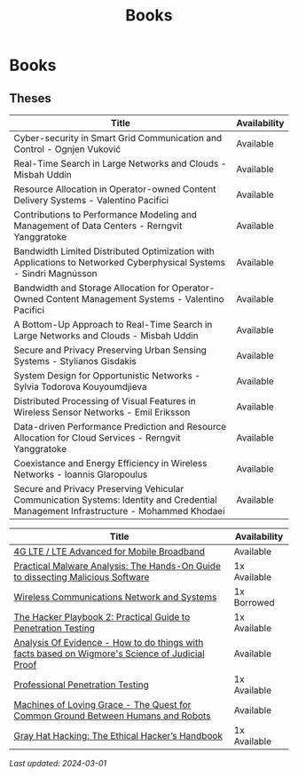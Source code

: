﻿---
title: Books
parent: Lab Equipment
has_children: false
nav_order: 4
---
# Books

## Theses

 Title | Availability
------------- | -------------
Cyber-security in Smart Grid Communication and Control - Ognjen Vuković | Available
Real-Time Search in Large Networks and Clouds - Misbah Uddin | Available
Resource Allocation in Operator-owned Content Delivery Systems - Valentino Pacifici | Available
Contributions to Performance Modeling and Management of Data Centers - Rerngvit Yanggratoke | Available
Bandwidth Limited Distributed Optimization with Applications to Networked Cyberphysical Systems - Sindri Magnússon | Available
Bandwidth and Storage Allocation for Operator-Owned Content Management Systems - Valentino Pacifici | Available
A Bottom-Up Approach to Real-Time Search in Large Networks and Clouds - Misbah Uddin | Available
Secure and Privacy Preserving Urban Sensing Systems - Stylianos Gisdakis | Available
System Design for Opportunistic Networks - Sylvia Todorova Kouyoumdjieva | Available
Distributed Processing of Visual Features in Wireless Sensor Networks - Emil Eriksson | Available
Data-driven Performance Prediction and Resource Allocation for Cloud Services - Rerngvit Yanggratoke | Available
Coexistance and Energy Efficiency in Wireless Networks - Ioannis Glaropoulus | Available
Secure and Privacy Preserving Vehicular Communication Systems: Identity and Credential Management Infrastructure - Mohammed Khodaei | Available

 Title | Availability
------------- | -------------
[4G LTE / LTE Advanced for Mobile Broadband](<https://dl.acm.org/citation.cfm?id=2613393>) | Available
[Practical Malware Analysis: The Hands-On Guide to dissecting Malicious Software](<https://www.amazon.co.uk/Practical-Malware-Analysis-Hands-Dissecting/dp/1593272901>) | 1x Available
[Wireless Communications Network and Systems](<https://www.springer.com/gp/book/9780306481901>) | 1x Borrowed
[The Hacker Playbook 2: Practical Guide to Penetration Testing](<http://lepointdeau.fr/The Hacker Playbook 2 - Practical Guide To Penetration Testing By Peter Kim [Psycho.Killer] (1).pdf>) | 1x Available
[Analysis Of Evidence - How to do things with facts based on Wigmore's Science of Judicial Proof](<https://nse.digital/pages/lab-equipment/books.html>) | Available
[Professional Penetration Testing](<https://www.bokus.com/bok/9781597494250/professional-penetration-testing-bookcd-package/>) | 1x Available
[Machines of Loving Grace - The Quest for Common Ground Between Humans and Robots](<https://nse.digital/pages/lab-equipment/books.html>) | Available
[Gray Hat Hacking: The Ethical Hacker’s Handbook](<https://2.droppdf.com/files/LvkJi/gray-hat-hacking-the-ethical-hacker-s.pdf>) | 1x Available



<i>Last updated: 2024-03-01 </i>
